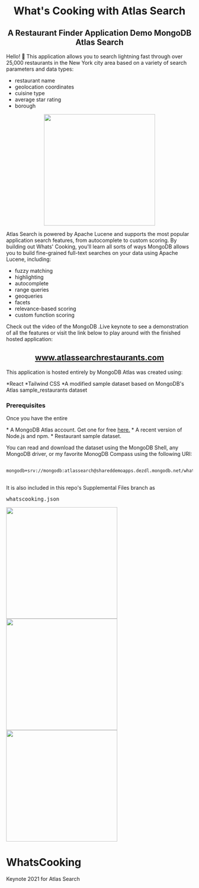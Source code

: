 <h1 align="center">What's Cooking with Atlas Search</h1>

<h2 align="center">A Restaurant Finder Application Demo MongoDB Atlas Search</h2>
<p>Hello! 👋 This application allows you to search lightning fast through over 25,000 restaurants in the New York city area based on a variety of search parameters and data types:
<ul>
<li>restaurant name</li>
<li>geolocation coordinates</li>
<li>cuisine type</li>
<li>average star rating</li>
<li>borough</li>
</ul>
<div align="center">
<img src="CookingDemo.gif" width="300"  />
</div>

<p> Atlas Search is powered by Apache Lucene and supports the most popular application search features, from autocomplete to custom scoring. By building out Whats' Cooking, you'll learn all sorts of ways MongoDB allows you to build fine-grained full-text searches on your data using Apache Lucene, including:</p>

- fuzzy matching
- highlighting
- autocomplete
- range queries
- geoqueries
- facets
- relevance-based scoring
- custom function scoring

<p>Check out the video of the MongoDB .Live keynote to see a demonstration of all the features or visit the link below to play around with the finished hosted application:</p>
<h2 align="center"><a href="https://www.atlassearchrestaurants.com">www.atlassearchrestaurants.com</a></h2>

<p>This application is hosted entirely by MongoDB Atlas was created using:</p>
*React
*Tailwind CSS
*A modified sample dataset based on MongoDB's Atlas sample_restaurants dataset

<h3>Prerequisites</h3>
<p>Once you have the entire  </p>
* A MongoDB Atlas account. Get one for free <a href="https://www.mongodb.com/cloud/atlas">here.</a>
* A recent version of Node.js and npm.
* Restaurant sample dataset.

<p>You can read and download the dataset using the MongoDB Shell, any MongoDB driver, or my favorite MonogDB Compass using the following URI:</p>

<pre>
  <code>
mongodb+srv://mongodb:atlassearch@shareddemoapps.dezdl.mongodb.net/whatscooking
</code>
</pre>

<p>It is also included in this repo's Supplemental Files branch as <pre>whatscooking.json</pre></p>

<p float="left">
    <img src="https://search-demos.s3.us-east-2.amazonaws.com/AppComponents1.png" width="300"  />
    <img src="https://search-demos.s3.us-east-2.amazonaws.com/AppComponents2.png" width="300"  />
    <img src="https://search-demos.s3.us-east-2.amazonaws.com/AggregationComponent.png" width="300"  />
</p>

# WhatsCooking

Keynote 2021 for Atlas Search
